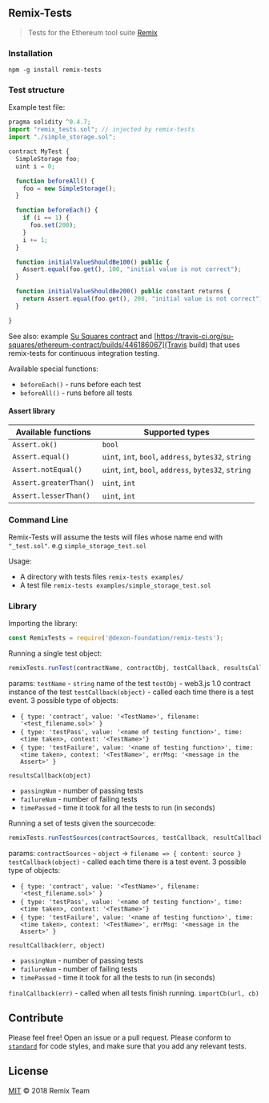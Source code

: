 Remix-Tests
---

> Tests for the Ethereum tool suite [Remix](https://github.com/dexon-foundation/remix)

### Installation

`npm -g install remix-tests`

### Test structure

Example test file:
```Javascript
pragma solidity ^0.4.7;
import "remix_tests.sol"; // injected by remix-tests
import "./simple_storage.sol";

contract MyTest {
  SimpleStorage foo;
  uint i = 0;

  function beforeAll() {
    foo = new SimpleStorage();
  }

  function beforeEach() {
    if (i == 1) {
      foo.set(200);
    }
    i += 1;
  }

  function initialValueShouldBe100() public {
    Assert.equal(foo.get(), 100, "initial value is not correct");
  }

  function initialValueShouldBe200() public constant returns {
    return Assert.equal(foo.get(), 200, "initial value is not correct");
  }

}
```

See also: example [Su Squares contract](https://github.com/su-squares/ethereum-contract/tree/e542f37d4f8f6c7b07d90a6554424268384a4186) and [https://travis-ci.org/su-squares/ethereum-contract/builds/446186067](Travis build) that uses remix-tests for continuous integration testing.

Available special functions:
* `beforeEach()` - runs before each test
* `beforeAll()` - runs before all tests

#### Assert library

| Available functions  | Supported types |
| ------------- | ------------- |
| `Assert.ok()`  | `bool`  |
| `Assert.equal()`  | `uint`, `int`, `bool`, `address`, `bytes32`, `string`  |
| `Assert.notEqual()` | `uint`, `int`, `bool`, `address`, `bytes32`, `string`  |
| `Assert.greaterThan()` | `uint`, `int` |
| `Assert.lesserThan()` | `uint`, `int` |

### Command Line

Remix-Tests will assume the tests will files whose name end with `"_test.sol"`. e.g `simple_storage_test.sol`

Usage:

* A directory with tests files `remix-tests examples/`
* A test file `remix-tests examples/simple_storage_test.sol`

### Library

Importing the library:
```Javascript
const RemixTests = require('@dexon-foundation/remix-tests');
```

Running a single test object:
```Javascript
remixTests.runTest(contractName, contractObj, testCallback, resultsCallback)
```
params:
`testName` - `string` name of the test
`testObj` -  web3.js 1.0 contract instance of the test
`testCallback(object)` -  called each time there is a test event. 3 possible type of objects:
* `{ type: 'contract', value: '<TestName>', filename: '<test_filename.sol>' }`
* `{ type: 'testPass', value: '<name of testing function>', time: <time taken>, context: '<TestName>'}`
* `{ type: 'testFailure', value: '<name of testing function>', time: <time taken>, context: '<TestName>', errMsg: '<message in the Assert>' }`

`resultsCallback(object)`
* `passingNum` - number of passing tests
* `failureNum` - number of failing tests
* `timePassed` - time it took for all the tests to run (in seconds)


Running a set of tests given the sourcecode:
```Javascript
remixTests.runTestSources(contractSources, testCallback, resultCallback, finalCallback, importFileCb);
```
params:
`contractSources` - `object` -> `filename => { content: source }`
`testCallback(object)` - called each time there is a test event. 3 possible type of objects:
* `{ type: 'contract', value: '<TestName>', filename: '<test_filename.sol>' }`
* `{ type: 'testPass', value: '<name of testing function>', time: <time taken>, context: '<TestName>'}`
* `{ type: 'testFailure', value: '<name of testing function>', time: <time taken>, context: '<TestName>', errMsg: '<message in the Assert>' }`

`resultCallback(err, object)`
* `passingNum` - number of passing tests
* `failureNum` - number of failing tests
* `timePassed` - time it took for all the tests to run (in seconds)

`finalCallback(err)` - called when all tests finish running.
`importCb(url, cb)`

## Contribute

Please feel free! Open an issue or a pull request. Please conform to [`standard`](https://standardjs.com/) for code styles, and make sure that you add any relevant tests.

## License

[MIT](LICENSE.md) © 2018 Remix Team
